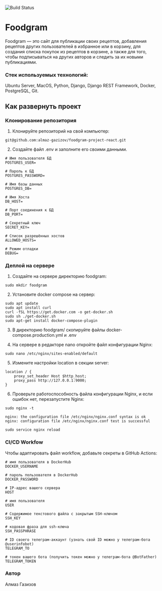 ![Build Status](https://github.com/almaz-gazizov/foodgram-project-react/actions/workflows/main.yml/badge.svg)

#  Foodgram

Foodgram — это сайт для публикации своих рецептов, добавления рецептов других пользователей в избранное или в корзину, для создания списка покупок из рецептов в корзине, а также для того, чтобы подписываться на других авторов и следить за их новыми публикациями.

### Стек используемых технологий:

Ubuntu Server, MacOS, Python, Django, Django REST Framework, Docker, PostgreSQL, Git.

## Как развернуть проект

### Клонирование репозитория

1. Клонируйте репозиторий на свой компьютер:
```
git@github.com:almaz-gazizov/foodgram-project-react.git
```

2. Создайте файл .env и заполните его своими данными.
```
# Имя пользователя БД
POSTGRES_USER=

# Пароль к БД
POSTGRES_PASSWORD=

# Имя базы данных
POSTGRES_DB=

# Имя Хоста
DB_HOST=

# Порт соединения к БД
DB_PORT=

# Секретный ключ
SECRET_KEY=

# Список разрешённых хостов
ALLOWED_HOSTS=

# Режим отладки
DEBUG=
```

### Деплой на сервере

1. Создайте на сервере директорию foodgram:
```
sudo mkdir foodgram
```

2. Установите docker compose на сервер:
```
sudo apt update
sudo apt install curl
curl -fSL https://get.docker.com -o get-docker.sh
sudo sh ./get-docker.sh
sudo apt-get install docker-compose-plugin
```

3. В директорию foodgram/ скопируйте файлы docker-compose.production.yml и .env

4. На сервере в редакторе nano откройте файл конфигурации Nginx:
```
sudo nano /etc/nginx/sites-enabled/default
```

5. Измените настройки location в секции server:
```
location / {
    proxy_set_header Host $http_host;
    proxy_pass http://127.0.0.1:9000;
}
```

6. Проверьте работоспособность файла конфигурации Nginx, и если ошибок нет, перезапустите Nginx:
```
sudo nginx -t
```
```
nginx: the configuration file /etc/nginx/nginx.conf syntax is ok
nginx: configuration file /etc/nginx/nginx.conf test is successful
```
```
sudo service nginx reload
```

### CI/CD Workfow

Чтобы адаптировать файл workflow, добавьте секреты в GitHub Actions:
```
# имя пользователя в DockerHub
DOCKER_USERNAME                

# пароль пользователя в DockerHub
DOCKER_PASSWORD

# IP-адрес вашего сервера
HOST

# имя пользователя
USER

# Содержимое текстового файла с закрытым SSH-ключом
SSH_KEY

# кодовая фраза для ssh-ключа
SSH_PASSPHRASE

# ID своего телеграм-аккаунт (узнать свой ID можно у телеграм-бота @userinfobot)
TELEGRAM_TO

# токен вашего бота (получить токен можно у телеграм-бота @BotFather)
TELEGRAM_TOKEN
```

### Автор

Алмаз Газизов
